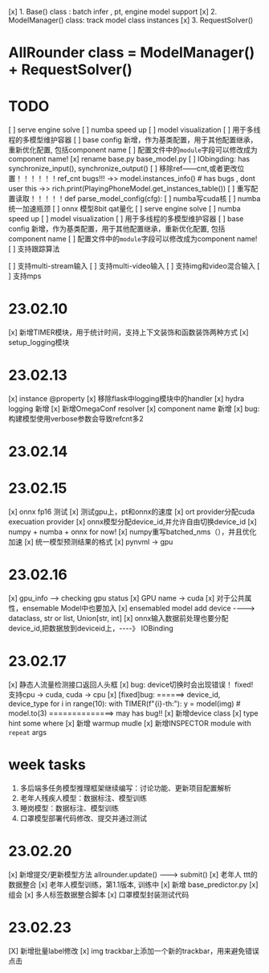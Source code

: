 [x] 1. Base() class : batch infer , pt, engine model support
[x] 2. ModelManager() class: track model class instances
[x] 3. RequestSolver()
# AllRounder class  = ModelManager() + RequestSolver()



# TODO
[ ] serve engine solve
[ ] numba speed up 
[ ] model visualization
[ ] 用于多线程的多模型维护容器
[ ] base config 新增，作为基类配置，用于其他配置继承，重新优化配置, 包括component name
[ ] 配置文件中的`module`字段可以修改成为component name!
[x] rename base.py base_model.py
[ ] IObingding: has synchronize_input(), synchronize_output()
[ ] 移除ref——cnt,或者更改位置！！！！！！ref_cnt bugs!!! 
    ->> model.instances_info()   # has bugs , dont user this
    ->> rich.print(PlayingPhoneModel.get_instances_table())
[ ] 重写配置读取！！！！！def parse_model_config(cfg): 
[ ] numba写cuda核
[ ] numba 统一加速瓶颈
[ ] onnx 模型8bit qat量化
[ ] serve engine solve
[ ] numba speed up 
[ ] model visualization
[ ] 用于多线程的多模型维护容器
[ ] base config 新增，作为基类配置，用于其他配置继承，重新优化配置, 包括component name
[ ] 配置文件中的`module`字段可以修改成为component name!
[ ] 支持跟踪算法 

[ ] 支持multi-stream输入
[ ] 支持multi-video输入
[ ] 支持img和video混合输入
[ ] 支持mps


# 23.02.10
[x] 新增TIMER模块，用于统计时间，支持上下文装饰和函数装饰两种方式
[x] setup_logging模块


# 23.02.13
[x] instance @property
[x] 移除flask中logging模块中的handler
[x] hydra logging 新增
[x] 新增OmegaConf resolver
[x] component name 新增
[x] bug: 构建模型使用verbose参数会导致refcnt多2


# 23.02.14


# 23.02.15
[x] onnx fp16 测试
[x] 测试gpu上，pt和onnx的速度
[x] ort provider分配cuda execuation provider
[x] onnx模型分配device_id,并允许自由切换device_id
[x] numpy + numba + onnx for now!
[x] numpy重写batched_nms（），并且优化加速
[x] 统一模型预测结果的格式
[x] pynvml  -> gpu


# 23.02.16
[x] gpu_info --> checking gpu status
[x] GPU name  -> cuda
[x] 对于公共属性，ensemable Model中也要加入
[x] ensemabled model add device   ----> dataclass, str or list, Union[str, int]
[x] onnx输入数据前处理也要分配device_id,把数据放到deviceid上，----》 IOBinding 


# 23.02.17
[x] 静态人流量检测接口返回人头框
[x] bug: device切换时会出现错误！ fixed! 支持cpu -> cuda, cuda -> cpu
[x] [fixed]bug:   ======> device_id, device_type
    for i in range(10):
        with TIMER(f"{i}-th:"):
            y = model(img)
            # model.to(3)    ==============> may has bug!!
[x] 新增device class
[x] type hint some where
[x] 新增 warmup mudle
[x] 新增INSPECTOR module with `repeat` args


# week tasks
1. 多后端多任务模型推理框架继续编写：讨论功能、更新项目配置解析
2. 老年人残疾人模型：数据标注、模型训练
3. 睡岗模型：数据标注、模型训练
4. 口罩模型部署代码修改、提交并通过测试



# 23.02.20
[x] 新增提交/更新模型方法 allrounder.update() ---> submit()
[x] 老年人 ttt的数据整合
[x] 老年人模型训练，第1.1版本, 训练中
[x] 新增 base_predictor.py
[x] 组会
[x] 多人标签数据整合脚本
[x] 口罩模型封装测试代码



# 23.02.23

[X] 新增批量label修改
[x] img trackbar上添加一个新的trackbar，用来避免错误点击

